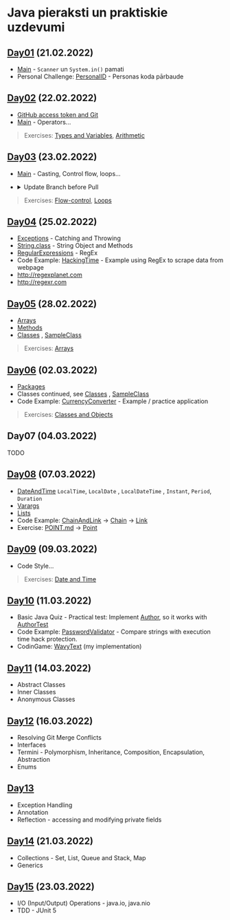 # Java pieraksti un praktiskie uzdevumi

## [Day01](./src/main/java/io/codelex/notes/day01) (21.02.2022)

- [Main](./src/main/java/io/codelex/notes/day01/Main.java) - `Scanner` un `System.in()` pamati
- Personal Challenge: [PersonalID](./src/main/java/io/codelex/notes/day01/PersonalID.java) - Personas koda pārbaude

## [Day02](./src/main/java/io/codelex/notes/day02) (22.02.2022)

- [GitHub access token and Git](https://stackoverflow.com/questions/68775869/support-for-password-authentication-was-removed-please-use-a-personal-access-to)
- [Main](./src/main/java/io/codelex/notes/day02/Main.java) - Operators...

> Exercises:
> [Types and Variables](./src/main/java/io/codelex/typesandvariables/practice/README.md),
> [Arithmetic](./src/main/java/io/codelex/arithmetic/practice/README.md)

## [Day03](./src/main/java/io/codelex/notes/day03) (23.02.2022)

- [Main](./src/main/java/io/codelex/notes/day03/Main.java) - Casting, Control flow, loops...
- <details><summary>Update Branch before Pull</summary>
  <p>

  #### If you've not pushed yet:

    - git commit -m WorkInProgress (or git stash)
    - git rebase master
    - Resolve any conflicts
    - git stash pop if you stashed

  #### If you have pushed already:

    - Ensure your current branch's commits are production quality
    - git stash
    - git pull (will not conflict, but will create merge commit)
    - git stash pop

  </p>

</details>

> Exercises:
> [Flow-control](./src/main/java/io/codelex/flowcontrol/practice/README.md),
> [Loops](./src/main/java/io/codelex/loops/practice/README.md)

## [Day04](./src/main/java/io/codelex/notes/day04) (25.02.2022)

- [Exceptions](./src/main/java/io/codelex/notes/day04/Exceptions.java) - Catching and Throwing
- [String.class](./src/main/java/io/codelex/notes/day04/StringClass.java) - String Object and Methods
- [RegularExpressions](./src/main/java/io/codelex/notes/day04/RegularExpressions.java) - RegEx
- Code Example: [HackingTime](./src/main/java/io/codelex/notes/day04/HackingTime.java) - Example using RegEx to scrape
  data from webpage
- <http://regexplanet.com>
- <http://regexr.com>

## [Day05](./src/main/java/io/codelex/notes/day05) (28.02.2022)

- [Arrays](./src/main/java/io/codelex/notes/day05/Arrays.java)
- [Methods](./src/main/java/io/codelex/notes/day05/Methods.java)
- [Classes](./src/main/java/io/codelex/notes/day05/Classes.java)
  , [SampleClass](./src/main/java/io/codelex/notes/day05/SampleClass.java)

> Exercises:
> [Arrays](./src/main/java/io/codelex/arrays/practice/README.md)

## [Day06](./src/main/java/io/codelex/notes/day06) (02.03.2022)

- [Packages](./src/main/java/io/codelex/notes/day06/Packages.java)
- Classes continued, see [Classes](./src/main/java/io/codelex/notes/day05/Classes.java)
  , [SampleClass](./src/main/java/io/codelex/notes/day05/SampleClass.java)
- Code Example: [CurrencyConverter](./src/main/java/io/codelex/notes/day06/currencyconverter) - Example / practice
  application

> Exercises:
> [Classes and Objects](./src/main/java/io/codelex/classesandobjects/practice/README.md)

## Day07 (04.03.2022)

TODO

## [Day08](./src/main/java/io/codelex/notes/day08) (07.03.2022)

- [DateAndTime](./src/main/java/io/codelex/notes/day08/DateAndTime.java) `LocalTime`, `LocalDate` , `LocalDateTime`
  , `Instant`, `Period`, `Duration`
- [Varargs](./src/main/java/io/codelex/notes/day08/Varargs.java)
- [Lists](./src/main/java/io/codelex/notes/day08/Lists.java)
- Code Example: [ChainAndLink](./src/main/java/io/codelex/notes/day08/ChainAndLink.java)
  -> [Chain](./src/main/java/io/codelex/notes/day08/chain/Chain.java)
  -> [Link](./src/main/java/io/codelex/notes/day08/chain/Link.java)
- Exercise: [POINT.md](./src/main/java/io/codelex/notes/day08/POINT.md)
  -> [Point](./src/main/java/io/codelex/notes/day08/Point.java)

## [Day09](./src/main/java/io/codelex/notes/day09) (09.03.2022)

- Code Style...

> Exercises:
> [Date and Time](./src/main/java/io/codelex/dateandtime/practice/README.md)

## [Day10](./src/main/java/io/codelex/notes/day10) (11.03.2022)

- Basic Java Quiz - Practical test: Implement [Author](./src/main/java/io/codelex/notes/day10/quiz/Author.java), so it
  works with [AuthorTest](./src/main/java/io/codelex/notes/day10/quiz/AuthorTest.java)
- Code Example: [PasswordValidator](./src/main/java/io/codelex/notes/day10/PasswordValidator.java) - Compare strings
  with execution time hack protection.
- CodinGame: [WavyText](./src/main/java/io/codelex/notes/day10/WavyText.java) (my implementation)

## [Day11](./src/main/java/io/codelex/notes/day11) (14.03.2022)

- Abstract Classes
- Inner Classes
- Anonymous Classes

## [Day12](./src/main/java/io/codelex/notes/day12) (16.03.2022)

- Resolving Git Merge Conflicts
- Interfaces
- Termini - Polymorphism, Inheritance, Composition, Encapsulation, Abstraction
- Enums

## [Day13](./src/main/java/io/codelex/notes/day13)

- Exception Handling
- Annotation
- Reflection - accessing and modifying private fields

## [Day14](./src/main/java/io/codelex/notes/day14) (21.03.2022)

- Collections - Set, List, Queue and Stack, Map
- Generics

## [Day15](./src/main/java/io/codelex/notes/day15) (23.03.2022)

- I/O (Input/Output) Operations - java.io, java.nio
- TDD - JUnit 5

